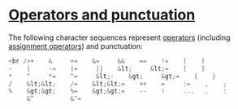 # [Operators and punctuation](#operators-and-punctuation)

The following character sequences represent [operators](/Expressions/operators.html) (including [assignment operators](/Statements/assignments.html#assign_op)) and punctuation:

```go
<br />+    &     +=    &=     &&    ==    !=    (    )
-    |     -=    |=     ||    &lt;     &lt;=    [    ]
*    ^     *=    ^=     &lt;-    &gt;     &gt;=    {    }
/    &lt;&lt;    /=    &lt;&lt;=    ++    =     :=    ,    ;
%    &gt;&gt;    %=    &gt;&gt;=    --    !     ...   .    :
     &^          &^=
```